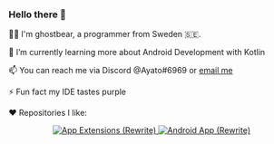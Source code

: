 ### Hello there 👋

👻🐻 I'm ghostbear, a programmer from Sweden 🇸🇪.

🌱 I’m currently learning more about Android Development with Kotlin

📫 You can reach me via Discord @Ayato#6969 or [email me](mailto:mail@ghostbear.me)

⚡ Fun fact my IDE tastes purple

❤ Repositories I like:
<div>
	<p align="center">
    <a href="https://github.com/inorichi/tachiyomi">
			<img src="https://github-readme-stats.vercel.app/api/pin/?username=inorichi&repo=tachiyomi&theme=material-palenight" alt="App Extensions (Rewrite)">
		</a>
		<a href="https://github.com/tachiyomiorg/website/">
			<img src="https://github-readme-stats.vercel.app/api/pin/?username=tachiyomiorg&repo=website&theme=material-palenight" alt="Android App (Rewrite)">
		</a>
	</p>
</div>

<!--
**GHOSTBEAR/GHOSTBEAR** is a ✨ _special_ ✨ repository because its `README.md` (this file) appears on your GitHub profile.

Here are some ideas to get you started:

- 🔭 I’m currently working on ...
- 🌱 I’m currently learning ...
- 👯 I’m looking to collaborate on ...
- 🤔 I’m looking for help with ...
- 💬 Ask me about ...
- 📫 How to reach me: ...
- 😄 Pronouns: ...
- ⚡ Fun fact: ...
-->
